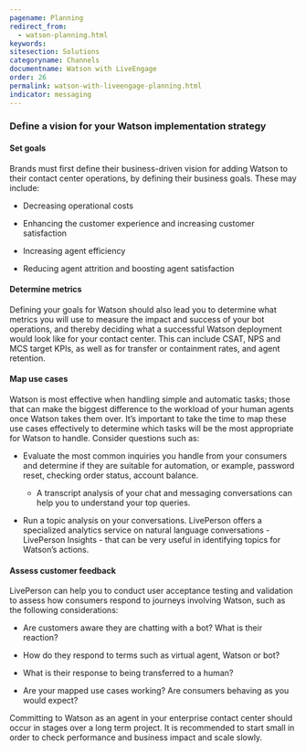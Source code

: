 ```yaml
---
pagename: Planning
redirect_from:
  - watson-planning.html
keywords:
sitesection: Solutions
categoryname: Channels
documentname: Watson with LiveEngage
order: 26
permalink: watson-with-liveengage-planning.html
indicator: messaging
---
```

### Define a vision for your Watson implementation strategy

#### Set goals

Brands must first define their business-driven vision for adding Watson to their contact center operations, by defining their business goals. These may include:

* Decreasing operational costs

* Enhancing the customer experience and increasing customer satisfaction

* Increasing agent efficiency

* Reducing agent attrition and boosting agent satisfaction

#### Determine metrics

Defining your goals for Watson should also lead you to determine what metrics you will use to measure the impact and success of your bot operations, and thereby deciding what a successful Watson deployment would look like for your contact center. This can include CSAT, NPS and MCS target KPIs, as well as for transfer or containment rates, and agent retention.  

#### Map use cases

Watson is most effective when handling simple and automatic tasks; those that can make the biggest difference to the workload of your human agents once Watson takes them over. It’s important to take the time to map these use cases effectively to determine which tasks will be the most appropriate for Watson to handle. Consider questions such as:

* Evaluate the most common inquiries you handle from your consumers and determine if they are suitable for automation, or example, password reset, checking order status, account balance.

    * A transcript analysis of your chat and messaging conversations can help you to understand your top queries.

* Run a topic analysis on your conversations. LivePerson offers a specialized analytics service on natural language conversations - LivePerson Insights - that can be very useful in identifying topics for Watson’s actions.  

#### Assess customer feedback

LivePerson can help you to conduct user acceptance testing and validation to assess how consumers respond to journeys involving Watson, such as the following considerations:

* Are customers aware they are chatting with a bot? What is their reaction?

* How do they respond to terms such as virtual agent, Watson or bot?

* What is their response to being transferred to a human?

* Are your mapped use cases working? Are consumers behaving as you would expect?

Committing to Watson as an agent in your enterprise contact center should occur in stages over a long term project. It is recommended to start small in order to check performance and business impact and scale slowly.  
